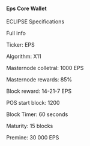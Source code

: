 #### Eps Core Wallet

ECLIPSE Specifications

Full info

Ticker: EPS

Algorithm: X11

Masternode colletral: 1000 EPS

Masternode rewards: 85%

Block reward: 14-21-7 EPS

POS start block: 1200

Block Timer: 60 seconds

Maturity: 15 blocks

Premine: 30 000 EPS
